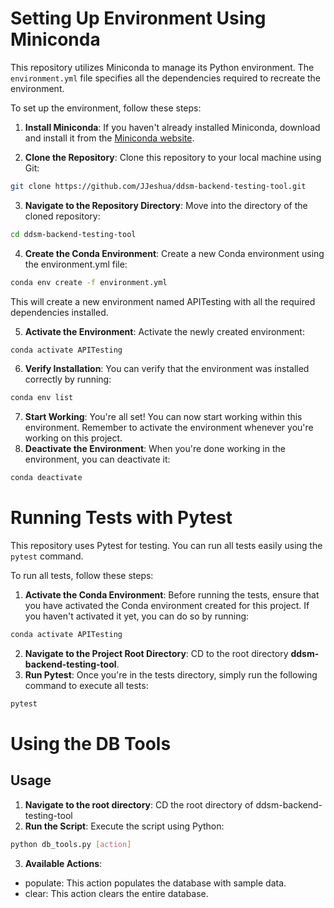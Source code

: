 # Setting Up Environment Using Miniconda

This repository utilizes Miniconda to manage its Python environment. The `environment.yml` file specifies all the dependencies required to recreate the environment.

To set up the environment, follow these steps:

1. **Install Miniconda**: If you haven't already installed Miniconda, download and install it from the [Miniconda website](https://docs.conda.io/en/latest/miniconda.html).

2. **Clone the Repository**: Clone this repository to your local machine using Git:
```bash
git clone https://github.com/JJeshua/ddsm-backend-testing-tool.git
```
3. **Navigate to the Repository Directory**: Move into the directory of the cloned repository:
```bash
cd ddsm-backend-testing-tool
```
4. **Create the Conda Environment**: Create a new Conda environment using the environment.yml file:
```bash
conda env create -f environment.yml
```
This will create a new environment named APITesting with all the required dependencies installed.

5. **Activate the Environment**: Activate the newly created environment:
```bash
conda activate APITesting
```
6. **Verify Installation**: You can verify that the environment was installed correctly by running:
```bash
conda env list
```
7. **Start Working**: You're all set! You can now start working within this environment. Remember to activate the environment whenever you're working on this project.
8. **Deactivate the Environment**: When you're done working in the environment, you can deactivate it:
```bash
conda deactivate
```
# Running Tests with Pytest

This repository uses Pytest for testing. You can run all tests easily using the `pytest` command.

To run all tests, follow these steps:

1. **Activate the Conda Environment**: Before running the tests, ensure that you have activated the Conda environment created for this project. If you haven't activated it yet, you can do so by running:
```bash
conda activate APITesting
```
2. **Navigate to the Project Root Directory**: CD to the root directory **ddsm-backend-testing-tool**.
3. **Run Pytest**: Once you're in the tests directory, simply run the following command to execute all tests:
  ```bash
  pytest
  ```
# Using the DB Tools
## Usage
1. **Navigate to the root directory**: CD the root directory of ddsm-backend-testing-tool
2. **Run the Script**: Execute the script using Python:
```bash
python db_tools.py [action]
```
3. **Available Actions**:
* populate: This action populates the database with sample data.
* clear: This action clears the entire database.
